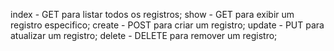 
index - GET para listar todos os registros;
show - GET para exibir um registro especifico;
create - POST para criar um registro;
update - PUT para atualizar um registro;
delete - DELETE para remover um registro;
